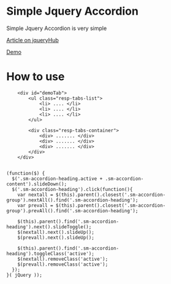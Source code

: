 Simple Jquery Accordion
=================================

Simple Jquery Accordion is very simple

[Article on jqueryHub](#)

[Demo](#)


How to use
==========

        <div id="demoTab">          
            <ul class="resp-tabs-list">
                <li> .... </li>
                <li> .... </li>
                <li> .... </li>
            </ul> 

            <div class="resp-tabs-container">                                                        
                <div> ....... </div>
                <div> ....... </div>
                <div> ....... </div>
            </div>
        </div>


<pre>
<code>
(function($) {
  $('.sm-accordion-heading.active + .sm-accordion-content').slideDown();
  $('.sm-accordion-heading').click(function(){
    var nextall = $(this).parent().closest('.sm-accordion-group').nextAll().find('.sm-accordion-heading');
    var prevall = $(this).parent().closest('.sm-accordion-group').prevAll().find('.sm-accordion-heading');

    $(this).parent().find('.sm-accordion-heading').next().slideToggle();
    $(nextall).next().slideUp();
    $(prevall).next().slideUp();

    $(this).parent().find('.sm-accordion-heading').toggleClass('active');
    $(nextall).removeClass('active');
    $(prevall).removeClass('active');
  });
}( jQuery ));
</code>
</pre>    
